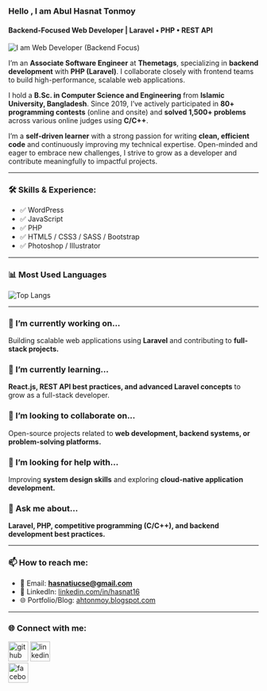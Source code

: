 ###  Hello , I am Abul Hasnat Tonmoy  
#### Backend-Focused Web Developer | Laravel • PHP • REST API  
![I am Web Developer (Backend Focus)](https://i.postimg.cc/R0jjwFy5/Tonmoy.jpg)

I’m an **Associate Software Engineer** at **Themetags**, specializing in **backend development** with **PHP (Laravel)**. I collaborate closely with frontend teams to build high-performance, scalable web applications.

I hold a **B.Sc. in Computer Science and Engineering** from **Islamic University, Bangladesh**. Since 2019, I’ve actively participated in **80+ programming contests** (online and onsite) and **solved 1,500+ problems** across various online judges using **C/C++**.

I’m a **self-driven learner** with a strong passion for writing **clean, efficient code** and continuously improving my technical expertise. Open-minded and eager to embrace new challenges, I strive to grow as a developer and contribute meaningfully to impactful projects.

---

### 🛠 Skills & Experience:
- ✅ WordPress  
- ✅ JavaScript  
- ✅ PHP  
- ✅ HTML5 / CSS3 / SASS / Bootstrap  
- ✅ Photoshop / Illustrator  

---

### 📊 Most Used Languages  
![Top Langs](https://github-readme-stats.vercel.app/api/top-langs/?username=ahtonmoy27&layout=compact&theme=default)

---

### 🔭 I’m currently working on...  
Building scalable web applications using **Laravel** and contributing to **full-stack projects.**

### 🌱 I’m currently learning...  
**React.js, REST API best practices, and advanced Laravel concepts** to grow as a full-stack developer.  

### 👯 I’m looking to collaborate on...  
Open-source projects related to **web development, backend systems, or problem-solving platforms.**  

### 🤔 I’m looking for help with...  
Improving **system design skills** and exploring **cloud-native application development.**  

### 💬 Ask me about...  
**Laravel, PHP, competitive programming (C/C++), and backend development best practices.**  

---

### 📫 How to reach me:
- 📧 Email: **hasnatiucse@gmail.com**  
- 💼 LinkedIn: [linkedin.com/in/hasnat16](https://www.linkedin.com/in/hasnat16/)  
- 🌐 Portfolio/Blog: [ahtonmoy.blogspot.com](https://ahtonmoy.blogspot.com/)  

---

### 🌐 Connect with me:  
[<img src="https://cdn.jsdelivr.net/npm/simple-icons@3.0.1/icons/github.svg" alt="github" height="40">](https://github.com/ahtonmoy27) 
[<img src="https://cdn.jsdelivr.net/npm/simple-icons@3.0.1/icons/linkedin.svg" alt="linkedin" height="40">](https://www.linkedin.com/in/hasnat16/)  
[<img src="https://cdn.jsdelivr.net/npm/simple-icons@3.0.1/icons/facebook.svg" alt="facebook" height="40">](https://www.facebook.com/AbulHasnatTonmoy)  
